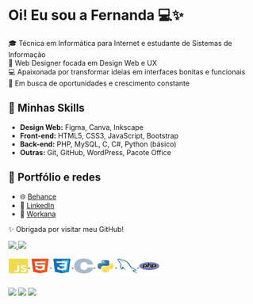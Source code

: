 # Oi! Eu sou a Fernanda 💻✨

🎓 Técnica em Informática para Internet e estudante de Sistemas de Informação  
🎨 Web Designer focada em Design Web e UX  
💻 Apaixonada por transformar ideias em interfaces bonitas e funcionais  
🎯 Em busca de oportunidades e crescimento constante

## 🚀 Minhas Skills

- **Design Web:** Figma, Canva, Inkscape  
- **Front-end:** HTML5, CSS3, JavaScript, Bootstrap  
- **Back-end:** PHP, MySQL, C, C#, Python (básico)  
- **Outras:** Git, GitHub, WordPress, Pacote Office

## 💼 Portfólio e redes

- 🌐 [Behance](https://behance.net/fernandfernand514)  
- 💼 [LinkedIn](https://linkedin.com/in/fernanda-fernandes-213643360/)  
- 🎨 [Workana](https://www.workana.com/freelancer/3d25e80c3367c57e5422f0eedb17d40d)

✨ Obrigada por visitar meu GitHub!

<div>
     <a href="https://https://github.com/f3rdinanda">
     <img height="180em" src="https://github-readme-stats.vercel.app/api?username=f3rdinanda&show_icons=true&theme=dracula&include_all_commits=true&count_private=true"/>
     <img height="180em" src="https://github-readme-stats.vercel.app/api/top-langs/?username=f3rdinanda&layout=compact&langs_count=16&theme=dracula"/>
     </div>
       
<div style="display: inline_block"><br>
  <img align="center" alt="Nanda-Js" height="30" width="40" src="https://raw.githubusercontent.com/devicons/devicon/master/icons/javascript/javascript-plain.svg">
  <img align="center" alt="Nanda-HTML" height="30" width="40" src="https://raw.githubusercontent.com/devicons/devicon/master/icons/html5/html5-original.svg">
  <img align="center" alt="Nanda-CSS" height="30" width="40" src="https://raw.githubusercontent.com/devicons/devicon/master/icons/css3/css3-original.svg">
     <img align="center" alt="Nanda-C" height="30" width="40" src="https://raw.githubusercontent.com/devicons/devicon/master/icons/c/c-original.svg">
  <img align="center" alt="Nanda-Python" height="30" width="40" src="https://raw.githubusercontent.com/devicons/devicon/master/icons/python/python-original.svg">
  <img align="center" alt="Nanda-SQL" height="30" width="40" src="https://raw.githubusercontent.com/devicons/devicon/master/icons/mysql/mysql-original.svg">
  <img align="center" alt="Nanda-PHP" height="30" width="40" src="https://raw.githubusercontent.com/devicons/devicon/master/icons/php/php-original.svg">
</div>
  
  ##
 
<div> 
  <a href="https://www.instagram.com/fafnandanandes/" target="_blank"><img src="https://img.shields.io/badge/-Instagram-%23E4405F?style=for-the-badge&logo=instagram&logoColor=white" target="_blank"></a>
 	<a href="https://www.tiktok.com/@eueuferdinanda" target="_blank"><img src="https://img.shields.io/badge/tiktok-9146FF?style=for-the-badge&logo=tiktoklogoColor=white" target="_blank"></a>
  <a href = "mailto:faf.fernandafernandes@gmail.com"><img src="https://img.shields.io/badge/-Gmail-%23333?style=for-the-badge&logo=gmail&logoColor=white" target="_blank"></a>
 
  
</div>

       
